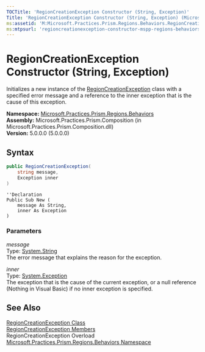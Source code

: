 ```yaml
---
TOCTitle: 'RegionCreationException Constructor (String, Exception)'
Title: 'RegionCreationException Constructor (String, Exception) (Microsoft.Practices.Prism.Regions.Behaviors)'
ms:assetid: 'M:Microsoft.Practices.Prism.Regions.Behaviors.RegionCreationException.\#ctor(System.String,System.Exception)'
ms:mtpsurl: 'regioncreationexception-constructor-mspp-regions-behaviors.md'
---
```


# RegionCreationException Constructor (String, Exception)

Initializes a new instance of the [RegionCreationException](/patterns-practices/reference/regioncreationexception-class-mspp-regions-behaviors) class with a specified error message and a reference to the inner exception that is the cause of this exception.

**Namespace:** [Microsoft.Practices.Prism.Regions.Behaviors](/patterns-practices/reference/mspp-regions-behaviors-namespace)  
**Assembly:** Microsoft.Practices.Prism.Composition (in Microsoft.Practices.Prism.Composition.dll)  
**Version:** 5.0.0.0 (5.0.0.0)

## Syntax
```C#
public RegionCreationException(
	string message,
	Exception inner
)
```

```VB
''Declaration
Public Sub New ( 
	message As String,
	inner As Exception
)
```

### Parameters

*message*  
Type: [System.String](http://msdn.microsoft.com/en-us/library/s1wwdcbf)  
The error message that explains the reason for the exception.

*inner*  
Type: [System.Exception](/patterns-practices/reference/ieventsubscription-interface-mspp-pubsubevents)  
The exception that is the cause of the current exception, or a null reference (Nothing in Visual Basic) if no inner exception is specified.

## See Also

[RegionCreationException Class](/patterns-practices/reference/regioncreationexception-class-mspp-regions-behaviors)  
[RegionCreationException Members](/patterns-practices/reference/regioncreationexception-members-mspp-regions-behaviors)  
RegionCreationException Overload  
[Microsoft.Practices.Prism.Regions.Behaviors Namespace](/patterns-practices/reference/mspp-regions-behaviors-namespace)  